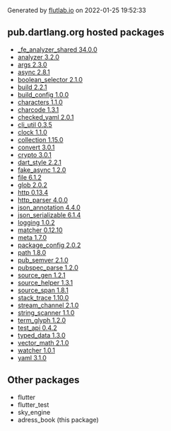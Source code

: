 Generated by [flutlab.io](https://flutlab.io) on 2022-01-25 19:52:33


## pub.dartlang.org hosted packages

 - [_fe_analyzer_shared 34.0.0](https://pub.dartlang.org/packages/_fe_analyzer_shared/versions/34.0.0)
 - [analyzer 3.2.0](https://pub.dartlang.org/packages/analyzer/versions/3.2.0)
 - [args 2.3.0](https://pub.dartlang.org/packages/args/versions/2.3.0)
 - [async 2.8.1](https://pub.dartlang.org/packages/async/versions/2.8.1)
 - [boolean_selector 2.1.0](https://pub.dartlang.org/packages/boolean_selector/versions/2.1.0)
 - [build 2.2.1](https://pub.dartlang.org/packages/build/versions/2.2.1)
 - [build_config 1.0.0](https://pub.dartlang.org/packages/build_config/versions/1.0.0)
 - [characters 1.1.0](https://pub.dartlang.org/packages/characters/versions/1.1.0)
 - [charcode 1.3.1](https://pub.dartlang.org/packages/charcode/versions/1.3.1)
 - [checked_yaml 2.0.1](https://pub.dartlang.org/packages/checked_yaml/versions/2.0.1)
 - [cli_util 0.3.5](https://pub.dartlang.org/packages/cli_util/versions/0.3.5)
 - [clock 1.1.0](https://pub.dartlang.org/packages/clock/versions/1.1.0)
 - [collection 1.15.0](https://pub.dartlang.org/packages/collection/versions/1.15.0)
 - [convert 3.0.1](https://pub.dartlang.org/packages/convert/versions/3.0.1)
 - [crypto 3.0.1](https://pub.dartlang.org/packages/crypto/versions/3.0.1)
 - [dart_style 2.2.1](https://pub.dartlang.org/packages/dart_style/versions/2.2.1)
 - [fake_async 1.2.0](https://pub.dartlang.org/packages/fake_async/versions/1.2.0)
 - [file 6.1.2](https://pub.dartlang.org/packages/file/versions/6.1.2)
 - [glob 2.0.2](https://pub.dartlang.org/packages/glob/versions/2.0.2)
 - [http 0.13.4](https://pub.dartlang.org/packages/http/versions/0.13.4)
 - [http_parser 4.0.0](https://pub.dartlang.org/packages/http_parser/versions/4.0.0)
 - [json_annotation 4.4.0](https://pub.dartlang.org/packages/json_annotation/versions/4.4.0)
 - [json_serializable 6.1.4](https://pub.dartlang.org/packages/json_serializable/versions/6.1.4)
 - [logging 1.0.2](https://pub.dartlang.org/packages/logging/versions/1.0.2)
 - [matcher 0.12.10](https://pub.dartlang.org/packages/matcher/versions/0.12.10)
 - [meta 1.7.0](https://pub.dartlang.org/packages/meta/versions/1.7.0)
 - [package_config 2.0.2](https://pub.dartlang.org/packages/package_config/versions/2.0.2)
 - [path 1.8.0](https://pub.dartlang.org/packages/path/versions/1.8.0)
 - [pub_semver 2.1.0](https://pub.dartlang.org/packages/pub_semver/versions/2.1.0)
 - [pubspec_parse 1.2.0](https://pub.dartlang.org/packages/pubspec_parse/versions/1.2.0)
 - [source_gen 1.2.1](https://pub.dartlang.org/packages/source_gen/versions/1.2.1)
 - [source_helper 1.3.1](https://pub.dartlang.org/packages/source_helper/versions/1.3.1)
 - [source_span 1.8.1](https://pub.dartlang.org/packages/source_span/versions/1.8.1)
 - [stack_trace 1.10.0](https://pub.dartlang.org/packages/stack_trace/versions/1.10.0)
 - [stream_channel 2.1.0](https://pub.dartlang.org/packages/stream_channel/versions/2.1.0)
 - [string_scanner 1.1.0](https://pub.dartlang.org/packages/string_scanner/versions/1.1.0)
 - [term_glyph 1.2.0](https://pub.dartlang.org/packages/term_glyph/versions/1.2.0)
 - [test_api 0.4.2](https://pub.dartlang.org/packages/test_api/versions/0.4.2)
 - [typed_data 1.3.0](https://pub.dartlang.org/packages/typed_data/versions/1.3.0)
 - [vector_math 2.1.0](https://pub.dartlang.org/packages/vector_math/versions/2.1.0)
 - [watcher 1.0.1](https://pub.dartlang.org/packages/watcher/versions/1.0.1)
 - [yaml 3.1.0](https://pub.dartlang.org/packages/yaml/versions/3.1.0)

## Other packages

 - flutter
 - flutter_test
 - sky_engine
 - adress_book (this package)

